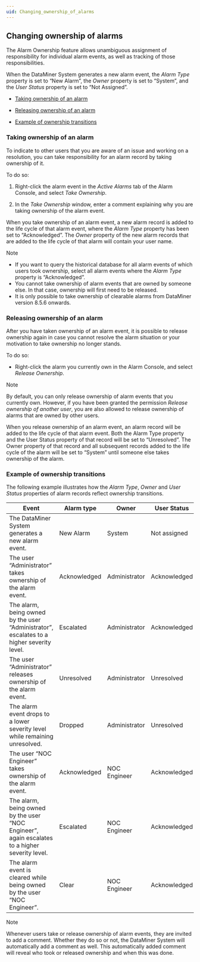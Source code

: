 ```yaml
---
uid: Changing_ownership_of_alarms
---
```


## Changing ownership of alarms

The Alarm Ownership feature allows unambiguous assignment of responsibility for individual alarm events, as well as tracking of those responsibilities.

When the DataMiner System generates a new alarm event, the *Alarm Type* property is set to “New Alarm”, the *Owner* property is set to “System”, and the *User Status* property is set to “Not Assigned”.

- [Taking ownership of an alarm](#taking-ownership-of-an-alarm)

- [Releasing ownership of an alarm](#releasing-ownership-of-an-alarm)

- [Example of ownership transitions](#example-of-ownership-transitions)

### Taking ownership of an alarm

To indicate to other users that you are aware of an issue and working on a resolution, you can take responsibility for an alarm record by taking ownership of it.

To do so:

1. Right-click the alarm event in the *Active Alarms* tab of the Alarm Console, and select *Take Ownership*.

2. In the *Take Ownership* window, enter a comment explaining why you are taking ownership of the alarm event.

When you take ownership of an alarm event, a new alarm record is added to the life cycle of that alarm event, where the *Alarm Type* property has been set to “Acknowledged”. The *Owner* property of the new alarm records that are added to the life cycle of that alarm will contain your user name.

> [!NOTE]
> - If you want to query the historical database for all alarm events of which users took ownership, select all alarm events where the *Alarm Type* property is “Acknowledged”.
> - You cannot take ownership of alarm events that are owned by someone else. In that case, ownership will first need to be released.
> - It is only possible to take ownership of clearable alarms from DataMiner version 8.5.6 onwards.

### Releasing ownership of an alarm

After you have taken ownership of an alarm event, it is possible to release ownership again in case you cannot resolve the alarm situation or your motivation to take ownership no longer stands.

To do so:

- Right-click the alarm you currently own in the Alarm Console, and select *Release Ownership*.

> [!NOTE]
> By default, you can only release ownership of alarm events that you currently own. However, if you have been granted the permission *Release ownership of another user*, you are also allowed to release ownership of alarms that are owned by other users.

When you release ownership of an alarm event, an alarm record will be added to the life cycle of that alarm event. Both the Alarm Type property and the User Status property of that record will be set to “Unresolved”. The Owner property of that record and all subsequent records added to the life cycle of the alarm will be set to “System” until someone else takes ownership of the alarm.

### Example of ownership transitions

The following example illustrates how the *Alarm Type*, *Owner* and *User Status* properties of alarm records reflect ownership transitions.

| Event                                                                                          | Alarm type   | Owner         | User Status  |
|------------------------------------------------------------------------------------------------|--------------|---------------|--------------|
| The DataMiner System generates a new alarm event.                                              | New Alarm    | System        | Not assigned |
| The user “Administrator” takes ownership of the alarm event.                                   | Acknowledged | Administrator | Acknowledged |
| The alarm, being owned by the user “Administrator”, escalates to a higher severity level.      | Escalated    | Administrator | Acknowledged |
| The user “Administrator” releases ownership of the alarm event.                                | Unresolved   | Administrator | Unresolved   |
| The alarm event drops to a lower severity level while remaining unresolved.                    | Dropped      | Administrator | Unresolved   |
| The user “NOC Engineer” takes ownership of the alarm event.                                    | Acknowledged | NOC Engineer  | Acknowledged |
| The alarm, being owned by the user “NOC Engineer”, again escalates to a higher severity level. | Escalated    | NOC Engineer  | Acknowledged |
| The alarm event is cleared while being owned by the user “NOC Engineer”.                       | Clear        | NOC Engineer  | Acknowledged |

> [!NOTE]
> Whenever users take or release ownership of alarm events, they are invited to add a comment. Whether they do so or not, the DataMiner System will automatically add a comment as well. This automatically added comment will reveal who took or released ownership and when this was done.
>
